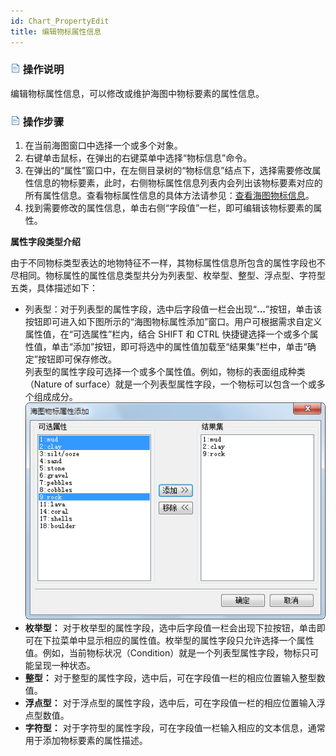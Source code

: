 ```yaml
---
id: Chart_PropertyEdit
title: 编辑物标属性信息
---
```

### ![](../../img/read.gif) 操作说明

编辑物标属性信息，可以修改或维护海图中物标要素的属性信息。

### ![](../../img/read.gif) 操作步骤

1. 在当前海图窗口中选择一个或多个对象。
2. 右键单击鼠标，在弹出的右键菜单中选择“物标信息”命令。
3. 在弹出的“属性”窗口中，在左侧目录树的“物标信息”结点下，选择需要修改属性信息的物标要素，此时，右侧物标属性信息列表内会列出该物标要素对应的所有属性信息。查看物标属性信息的具体方法请参见：[查看海图物标信息](Chart_Property)。
4. 找到需要修改的属性信息，单击右侧“字段值”一栏，即可编辑该物标要素的属性。

**属性字段类型介绍**

由于不同物标类型表达的地物特征不一样，其物标属性信息所包含的属性字段也不尽相同。物标属性的属性信息类型共分为列表型、枚举型、整型、浮点型、字符型五类，具体描述如下：

* 列表型：对于列表型的属性字段，选中后字段值一栏会出现“**...**”按钮，单击该按钮即可进入如下图所示的“海图物标属性添加”窗口。用户可根据需求自定义属性值，在“可选属性”栏内，结合 SHIFT 和 CTRL 快捷键选择一个或多个属性值，单击“添加”按钮，即可将选中的属性值加载至“结果集”栏中，单击“确定”按钮即可保存修改。    
列表型的属性字段可选择一个或多个属性值。例如，物标的表面组成种类（Nature of surface）就是一个列表型属性字段，一个物标可以包含一个或多个组成成分。  
![](img/EnumeratedList.png)  
* **枚举型：** 对于枚举型的属性字段，选中后字段值一栏会出现下拉按钮，单击即可在下拉菜单中显示相应的属性值。枚举型的属性字段只允许选择一个属性值。例如，当前物标状况（Condition）就是一个列表型属性字段，物标只可能呈现一种状态。
* **整型：** 对于整型的属性字段，选中后，可在字段值一栏的相应位置输入整型数值。
* **浮点型：** 对于浮点型的属性字段，选中后，可在字段值一栏的相应位置输入浮点型数值。
* **字符型：** 对于字符型的属性字段，可在字段值一栏输入相应的文本信息，通常用于添加物标要素的属性描述。